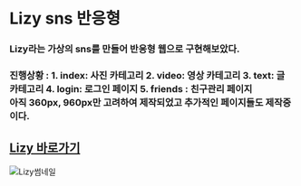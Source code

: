 # Lizy sns 반응형 

### Lizy라는 가상의 sns를 만들어 반응형 웹으로 구현해보았다. 
### 진행상황 :   1. index: 사진 카테고리 2. video: 영상 카테고리 3. text: 글 카테고리 4. login: 로그인 페이지 5. friends : 친구관리 페이지 <br>아직 360px, 960px만 고려하여 제작되었고 추가적인 페이지들도 제작중이다.

## [Lizy 바로가기](https://MIN3056.github.io/Report06)
![Lizy썸네일](https://MIN3056.github.io/Report06/thumbnail.png)

